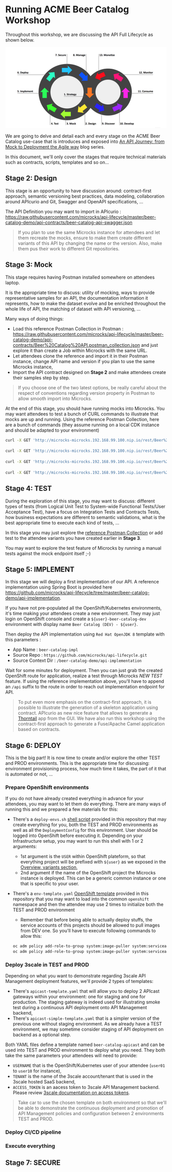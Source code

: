 # Running ACME Beer Catalog Workshop

Throughout this workshop, we are discussing the API Full Lifecycle as shown below.

![API Full Lifecycle](./assets/api-full-lifecycle.png)

We are going to delve and detail each and every stage on the ACME Beer Catalog use-case that is introduces and exposed into [An API Journey: from Mock to Deployment the Agile way](https://developers.redhat.com/blog/2018/04/11/api-journey-idea-deployment-agile-part1/) blog series.

In this document, we'll only cover the stages that require technical materials such as contracts, scripts, templates and so on...

## Stage 2: Design

This stage is an opportunity to have discussion around: contract-first approach, semantic versioning best practices, data modeling, collaboration around APIcurio and Git, Swagger and OpenAPI specifications, ...

The API Definition you may want to import in APIcurio : https://raw.githubusercontent.com/microcks/api-lifecycle/master/beer-catalog-demo/api-contracts/beer-catalog-api-swagger.json

> If you plan to use the same Microcks instance for attendees and let them recreate the mocks, ensure to make them create different variants of this API by changing the name or the version. Also, make them pus their work to different Git repositories.

## Stage 3: Mock

This stage requires having Postman installed somewhere on attendees laptop.

It is the appropriate time to discuss: utility of mocking, ways to provide representative samples for an API, the documentation information it represents, how to make the dataset evolve and be enriched throughout the whole life of API, the matching of dataset with API versioning, ...

Many ways of doing things:
* Load this reference Postman Collection in Postman : https://raw.githubusercontent.com/microcks/api-lifecycle/master/beer-catalog-demo/api-contracts/Beer%20Catalog%20API.postman_collection.json and just explore it than create a Job within Microcks with the same URL.
* Let attendees clone the reference and import it in their Postman instance, change API name and version if you plan to use the same Microcks instance,
* Import the API contract designed on **Stage 2** and make attendees create their samples step by step.

> If you choose one of the two latest options, be really careful about the respect of conventions regarding version property in Postman to allow smooth import into Microcks.

At the end of this stage, you should have running mocks into Microcks. You may want attendees to test a bunch of CURL commands to illustrate that mocks are up and running. Using the reference Postman Collection, here are a bunch of commands (they assume running on a local CDK instance and should be adapted to your environment)

```sh
curl -X GET 'http://microcks-microcks.192.168.99.100.nip.io/rest/Beer%20Catalog%20API/0.9/beer/Weissbier'

curl -X GET 'http://microcks-microcks.192.168.99.100.nip.io/rest/Beer%20Catalog%20API/0.9/beer?page=0'

curl -X GET 'http://microcks-microcks.192.168.99.100.nip.io/rest/Beer%20Catalog%20API/0.9/beer?page=1'

curl -X GET 'http://microcks-microcks.192.168.99.100.nip.io/rest/Beer%20Catalog%20API/0.9/beer/findByStatus/available'
```

## Stage 4: TEST

During the exploration of this stage, you may want to discuss: different types of tests (from Logical Unit Test to System-wide Functional Tests/User Acceptance Test), have a focus on Integration Tests and Contracts Tests, how business expectations are different to semantic validations, what is the best appropriate time to execute each kind of tests, ...

In this stage you may just explore the [reference Postman Collection](https://raw.githubusercontent.com/microcks/api-lifecycle/master/beer-catalog-demo/api-contracts/Beer%20Catalog%20API.postman_collection.json) or add test to the attendee variants you have created earlier in **Stage 3**.

You may want to explore the test feature of Microcks by running a manual tests against the mock endpoint itself ;-)

## Stage 5: IMPLEMENT

In this stage we will deploy a first implementation of our API. A reference implementation using Spring Boot is provided here https://github.com/microcks/api-lifecycle/tree/master/beer-catalog-demo/api-implementation.

If you have not pre-populated all the OpenShift/Kubernetes environments, it's time making your attendees create a new environment. They may just login on OpenShift console and create a `${user}-beer-catalog-dev` environment with display name `Beer Catalog (DEV) - ${user}`.

Then deploy the API implementation using `Red Hat OpenJDK 8` template with this parameters :
* App Name : `beer-catalog-impl`
* Source Repo : `https://github.com/microcks/api-lifecycle.git`
* Source Context Dir : `/beer-catalog-demo/api-implementation`

Wait for some minutes for deployment. Then you can just grab the created OpenShift route for application, realize a test through Microcks *NEW TEST* feature. If using the reference implementation above, you'll have to append an `/api` suffix to the route in order to reach out implementation endpoint for API.

> To put even more emphasis on the contract-first approach, it is possible to illustrate the generation of a skeleton application using contract. APIcurio as new nice feature that allows to generate a [Thorntail](https://thorntail.io/) app from the GUI. We have also run this workshop using the contract-first approach to generate a Fuse/Apache Camel application based on contracts.

## Stage 6: DEPLOY

This is the big part! It is now time to create and/or explore the other TEST and PROD environments. This is the appropriate time for discussing: environment provisioning process, how much time it takes, the part of it that is automated or not, ...

### Prepare OpenShift environments

If you do not have already created everything in advance for your attendees, you may want to let them do everything. There are many ways of running this and we prepared a few materials for this:

* There's a `deploy-envs.sh` [shell script](./deploy-envs.sh) provided in this repository that may create everything for you, both the TEST and PROD environments as well as all the `DeploymentConfig` for this environment. User should be logged into OpenShift before executing it. Depending on your Infrastructure setup, you may want to run this shell with 1 or 2 arguments:
  * 1st argument is the `USER` within OpenShift plateform, so that everything project will be prefixed with `${user}` as we exposed in the [Overview, variants section](./README.md),
  * 2nd argument if the name of the OpenShift project the Microcks instance is deployed. This can be a generic common instance or one that is specific to your user.

* There's a `env-template.yaml` [OpenShift template](./env-template.yaml) provided in this repository that you may want to load into the common `openshift` namespace and then the attendee may use 2 times to initialize both the TEST and PROD environment
  * Remember that before being able to actually deploy stuffs, the service accounts of this projects should be allowed to pull images from DEV one. So you'll have to execute following commands to allow this:
  ```sh
  oc adm policy add-role-to-group system:image-puller system:serviceaccounts:${TEST_ENV} -n ${DEV_ENV}
  oc adm policy add-role-to-group system:image-puller system:serviceaccounts:${PROD_ENV} -n ${DEV_ENV}
  ```

### Deploy 3scale in TEST and PROD

Depending on what you want to demonstrate regarding 3scale API Management deployment features, we'll provide 2 types of templates:
* There's `apicast-template.yaml` that will allow you to deploy 2 APIcast gateways within your environment: one for staging and one for production. The staging gateway is indeed used for illustrating smoke test during a continuous API deployment onto API Management backend,
* There's `apicast-simple-template.yaml` that is a simpler version of the previous one without staging environment. As we already have a TEST environment, we may sometime consider staging of API deployment on backend as a optional step.

Both YAML files define a template named `beer-catalog-apicast` and can be used into TEST and PROD environment to deploy what you need. They both take the same parameters your attendees will need to provide:
* `USERNAME` that is the OpenShift/Kubernetes user of your attendee (`user01` to `user10` for instance),
* `TENANT` is the name of the 3scale account/tenant that is used in the 3scale hosted SaaS backend,
* `ACCESS_TOKEN` is an aacess token to 3scale API Management backend. Please review [3scale documentation on access tokens](https://access.redhat.com/documentation/en-us/red_hat_3scale/2-saas/html-single/accounts/index#access_tokens).

> Take car to use the chosen template on both environment so that we'll be able to demonstrate the continuous deployment and promotion of API Management policies and configuration between 2 environments TEST and PROD.

### Deploy CI/CD pipeline

### Execute everything


## Stage 7: SECURE
